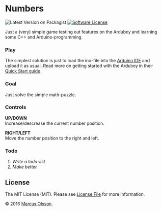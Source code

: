 # Numbers

![Latest Version on Packagist][ico-version]
[![Software License][ico-license]](LICENSE.md)

Just a (very) simple game testing out features on the Arduboy and learning some C++ and Arduino-programming.

### Play

The simplest solution is just to load the ino-file into the [Arduino IDE](https://www.arduino.cc/en/Main/Software) and upload it as usual. Read more on getting started with the Arduboy in their [Quick Start guide](http://community.arduboy.com/t/kickstarter-quick-start-guide/725).

### Goal

Just solve the simple math-puzzle.

### Controls

**UP/DOWN**  
Increase/descrease the current number position.

**RIGHT/LEFT**  
Move the number position to the right and left.

### Todo

1. *Write a todo-list*
2. *Make better*

## License

The MIT License (MIT). Please see [License File](LICENSE.md) for more information.

© 2016 [Marcus Olsson](https://marcusolsson.me).

[ico-version]: https://img.shields.io/badge/arduboy-1.1-brightgreen.svg?style=flat-square
[ico-license]: https://img.shields.io/badge/license-MIT-brightgreen.svg?style=flat-square
